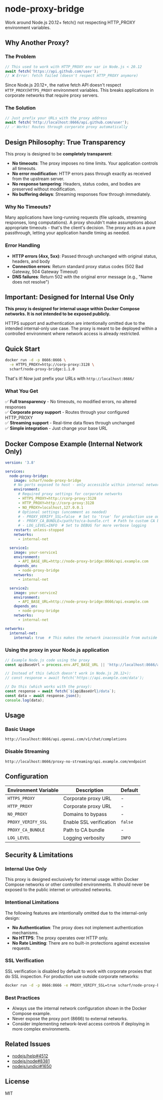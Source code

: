 # node-proxy-bridge

Work around Node.js 20.12+ fetch() not respecting HTTP_PROXY environment variables.

## Why Another Proxy?

### The Problem

```javascript
// This used to work with HTTP_PROXY env var in Node.js < 20.12
await fetch('https://api.github.com/user');
// ❌ Error: fetch failed (doesn't respect HTTP_PROXY anymore)
```

Since Node.js 20.12+, the native fetch API doesn't respect `HTTP_PROXY`/`HTTPS_PROXY` environment variables. This breaks applications in corporate networks that require proxy servers.

### The Solution

```javascript
// Just prefix your URLs with the proxy address
await fetch('http://localhost:8666/api.github.com/user');
// ✅ Works! Routes through corporate proxy automatically
```

## Design Philosophy: True Transparency

This proxy is designed to be **completely transparent**:

- **No timeouts**: The proxy imposes no time limits. Your application controls all timeouts.
- **No error modification**: HTTP errors pass through exactly as received from the upstream server.
- **No response tampering**: Headers, status codes, and bodies are preserved without modification.
- **No buffering delays**: Streaming responses flow through immediately.

### Why No Timeouts?

Many applications have long-running requests (file uploads, streaming responses, long computations). A proxy shouldn't make assumptions about appropriate timeouts - that's the client's decision. The proxy acts as a pure passthrough, letting your application handle timing as needed.

### Error Handling

- **HTTP errors (4xx, 5xx)**: Passed through unchanged with original status, headers, and body
- **Connection errors**: Return standard proxy status codes (502 Bad Gateway, 504 Gateway Timeout)
- **DNS failures**: Return 502 with the original error message (e.g., "Name does not resolve")

## Important: Designed for Internal Use Only

**This proxy is designed for internal usage within Docker Compose networks. It is not intended to be exposed publicly.**

HTTPS support and authentication are intentionally omitted due to the intended internal-only use case. The proxy is meant to be deployed within a controlled environment where network access is already restricted.

## Quick Start

```bash
docker run -d -p 8666:8666 \
  -e HTTPS_PROXY=http://corp-proxy:3128 \
  scharf/node-proxy-bridge:1.1.0
```

That's it! Now just prefix your URLs with `http://localhost:8666/`

### What You Get

✅ **Full transparency** - No timeouts, no modified errors, no altered responses  
✅ **Corporate proxy support** - Routes through your configured HTTP_PROXY  
✅ **Streaming support** - Real-time data flows through unchanged  
✅ **Simple integration** - Just change your base URL

## Docker Compose Example (Internal Network Only)

```yaml
version: '3.8'

services:
  node-proxy-bridge:
    image: scharf/node-proxy-bridge
    # No ports exposed to host - only accessible within internal network
    environment:
      # Required proxy settings for corporate networks
      - HTTPS_PROXY=http://corp-proxy:3128
      - HTTP_PROXY=http://corp-proxy:3128
      - NO_PROXY=localhost,127.0.0.1
      # Optional settings (uncomment as needed)
      # - PROXY_VERIFY_SSL=false  # Set to 'true' for production use outside corporate networks
      # - PROXY_CA_BUNDLE=/path/to/ca-bundle.crt  # Path to custom CA bundle if needed
      # - LOG_LEVEL=INFO  # Set to DEBUG for more verbose logging
    restart: unless-stopped
    networks:
      - internal-net

  service1:
    image: your-service1
    environment:
      - API_BASE_URL=http://node-proxy-bridge:8666/api.example.com
    depends_on:
      - node-proxy-bridge
    networks:
      - internal-net

  service2:
    image: your-service2
    environment:
      - API_BASE_URL=http://node-proxy-bridge:8666/api.example.com
    depends_on:
      - node-proxy-bridge
    networks:
      - internal-net

networks:
  internal-net:
    internal: true  # This makes the network inaccessible from outside Docker
```

### Using the proxy in your Node.js application

```javascript
// Example Node.js code using the proxy
const apiBaseUrl = process.env.API_BASE_URL || 'http://localhost:8666/api.example.com';

// Instead of this (which doesn't work in Node.js 20.12+):
// const response = await fetch('https://api.example.com/data');

// Do this (which works with the proxy):
const response = await fetch(`${apiBaseUrl}/data`);
const data = await response.json();
console.log(data);
```

## Usage

### Basic Usage
```
http://localhost:8666/api.openai.com/v1/chat/completions
```

### Disable Streaming
```
http://localhost:8666/proxy-no-streaming/api.example.com/endpoint
```

## Configuration

| Environment Variable | Description | Default |
|---------------------|-------------|---------|
| `HTTPS_PROXY` | Corporate proxy URL | - |
| `HTTP_PROXY` | Corporate proxy URL | - |
| `NO_PROXY` | Domains to bypass | - |
| `PROXY_VERIFY_SSL` | Enable SSL verification | `false` |
| `PROXY_CA_BUNDLE` | Path to CA bundle | - |
| `LOG_LEVEL` | Logging verbosity | `INFO` |

## Security & Limitations

### Internal Use Only
This proxy is designed exclusively for internal usage within Docker Compose networks or other controlled environments. It should never be exposed to the public internet or untrusted networks.

### Intentional Limitations
The following features are intentionally omitted due to the internal-only design:

- **No Authentication**: The proxy does not implement authentication mechanisms.
- **No HTTPS**: The proxy operates over HTTP only.
- **No Rate Limiting**: There are no built-in protections against excessive requests.

### SSL Verification
SSL verification is disabled by default to work with corporate proxies that do SSL inspection. For production use outside corporate networks:

```bash
docker run -d -p 8666:8666 -e PROXY_VERIFY_SSL=true scharf/node-proxy-bridge
```

### Best Practices
- Always use the internal network configuration shown in the Docker Compose example.
- Never expose the proxy port (8666) to external networks.
- Consider implementing network-level access controls if deploying in more complex environments.

## Related Issues

- [nodejs/help#4512](https://github.com/nodejs/help/issues/4512)
- [nodejs/node#8381](https://github.com/nodejs/node/issues/8381)
- [nodejs/undici#1650](https://github.com/nodejs/undici/issues/1650)

## License

MIT
